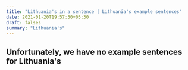 ```yaml
---
title: "Lithuania's in a sentence | Lithuania's example sentences"
date: 2021-01-20T19:57:50+05:30
draft: falses
summary: "Lithuania's"
---
```

## Unfortunately, we have no example sentences for Lithuania's                 
